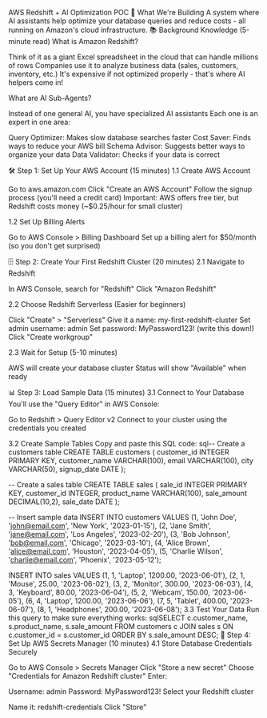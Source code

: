 AWS Redshift + AI Optimization POC
🎯 What We're Building
A system where AI assistants help optimize your database queries and reduce costs - all running on Amazon's cloud infrastructure.
📚 Background Knowledge (5-minute read)
What is Amazon Redshift?

Think of it as a giant Excel spreadsheet in the cloud that can handle millions of rows
Companies use it to analyze business data (sales, customers, inventory, etc.)
It's expensive if not optimized properly - that's where AI helpers come in!

What are AI Sub-Agents?

Instead of one general AI, you have specialized AI assistants
Each one is an expert in one area:

Query Optimizer: Makes slow database searches faster
Cost Saver: Finds ways to reduce your AWS bill
Schema Advisor: Suggests better ways to organize your data
Data Validator: Checks if your data is correct



🛠️ Step 1: Set Up Your AWS Account (15 minutes)
1.1 Create AWS Account

Go to aws.amazon.com
Click "Create an AWS Account"
Follow the signup process (you'll need a credit card)
Important: AWS offers free tier, but Redshift costs money (~$0.25/hour for small cluster)

1.2 Set Up Billing Alerts

Go to AWS Console > Billing Dashboard
Set up a billing alert for $50/month (so you don't get surprised)

🗄️ Step 2: Create Your First Redshift Cluster (20 minutes)
2.1 Navigate to Redshift

In AWS Console, search for "Redshift"
Click "Amazon Redshift"

2.2 Choose Redshift Serverless (Easier for beginners)

Click "Create" > "Serverless"
Give it a name: my-first-redshift-cluster
Set admin username: admin
Set password: MyPassword123! (write this down!)
Click "Create workgroup"

2.3 Wait for Setup (5-10 minutes)

AWS will create your database cluster
Status will show "Available" when ready

📊 Step 3: Load Sample Data (15 minutes)
3.1 Connect to Your Database
You'll use the "Query Editor" in AWS Console:

Go to Redshift > Query Editor v2
Connect to your cluster using the credentials you created

3.2 Create Sample Tables
Copy and paste this SQL code:
sql-- Create a customers table
CREATE TABLE customers (
    customer_id INTEGER PRIMARY KEY,
    customer_name VARCHAR(100),
    email VARCHAR(100),
    city VARCHAR(50),
    signup_date DATE
);

-- Create a sales table
CREATE TABLE sales (
    sale_id INTEGER PRIMARY KEY,
    customer_id INTEGER,
    product_name VARCHAR(100),
    sale_amount DECIMAL(10,2),
    sale_date DATE
);

-- Insert sample data
INSERT INTO customers VALUES 
(1, 'John Doe', 'john@email.com', 'New York', '2023-01-15'),
(2, 'Jane Smith', 'jane@email.com', 'Los Angeles', '2023-02-20'),
(3, 'Bob Johnson', 'bob@email.com', 'Chicago', '2023-03-10'),
(4, 'Alice Brown', 'alice@email.com', 'Houston', '2023-04-05'),
(5, 'Charlie Wilson', 'charlie@email.com', 'Phoenix', '2023-05-12');

INSERT INTO sales VALUES
(1, 1, 'Laptop', 1200.00, '2023-06-01'),
(2, 1, 'Mouse', 25.00, '2023-06-02'),
(3, 2, 'Monitor', 300.00, '2023-06-03'),
(4, 3, 'Keyboard', 80.00, '2023-06-04'),
(5, 2, 'Webcam', 150.00, '2023-06-05'),
(6, 4, 'Laptop', 1200.00, '2023-06-06'),
(7, 5, 'Tablet', 400.00, '2023-06-07'),
(8, 1, 'Headphones', 200.00, '2023-06-08');
3.3 Test Your Data
Run this query to make sure everything works:
sqlSELECT c.customer_name, s.product_name, s.sale_amount
FROM customers c
JOIN sales s ON c.customer_id = s.customer_id
ORDER BY s.sale_amount DESC;
🔐 Step 4: Set Up AWS Secrets Manager (10 minutes)
4.1 Store Database Credentials Securely

Go to AWS Console > Secrets Manager
Click "Store a new secret"
Choose "Credentials for Amazon Redshift cluster"
Enter:

Username: admin
Password: MyPassword123!
Select your Redshift cluster


Name it: redshift-credentials
Click "Store"
